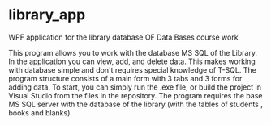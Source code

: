 # library_app
WPF application for the library database OF Data Bases course work

This program allows you to work with the database MS SQL of the Library. In the application you can view, add, and delete data. This makes working with database simple and  don't requires special knowledge of T-SQL. The program structure consists of a main form with 3 tabs and 3 forms for adding data. To start, you can simply run the .exe file, or build the project in Visual Studio from the files in the repository. The program requires the base MS SQL server with the database of the library (with the tables of students , books and blanks).

